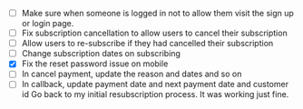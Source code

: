 - [ ] Make sure when someone is logged in not to allow them visit the sign up or login page.
- [ ] Fix subscription cancellation to allow users to cancel their subscription
- [ ] Allow users to re-subscribe if they had cancelled their subscription
- [ ] Change subscription dates on subscribing
- [x] Fix the reset password issue on mobile
- [ ] In cancel payment, update the reason and dates and so on
- [ ] In callback, update payment date and next payment date and customer id
      Go back to my initial resubscription process. It was working just fine.
